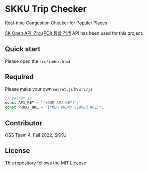 # SKKU Trip Checker
Real-time Congestion Checker for Popular Places

[SK Open API: 장소(POI) 통합 검색](https://skopenapi.readme.io/reference/%EC%9E%A5%EC%86%8C%ED%86%B5%ED%95%A9%EA%B2%80%EC%83%89) API has been used for this project.

## Quick start

Please open the `src/index.html`

## Required

Please make your own `secret.js` in `src/js`
```javascript
// secret.js
const API_KEY = "[YOUR API KEY]";
const PROXY_URL = "[YOUR PROXY SERVER URL]";

```

## Contributor
OSS Team 4, Fall 2022, SKKU

## License
This repository follows the [MIT License](LICENSE)
